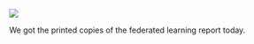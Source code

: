 ![](https://db-feed.s3.amazonaws.com/legacy/fed_learning_white_wall_large-1545335122401.jpg)

We got the printed copies of the federated learning report today.
